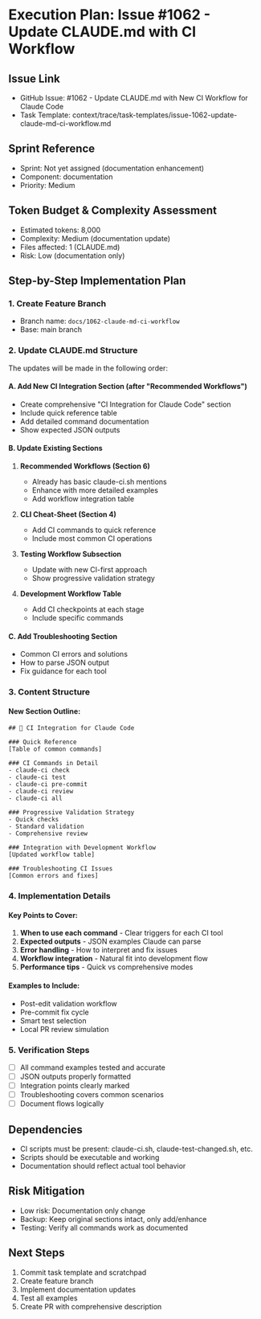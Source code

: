 # Execution Plan: Issue #1062 - Update CLAUDE.md with CI Workflow

## Issue Link
- GitHub Issue: #1062 - Update CLAUDE.md with New CI Workflow for Claude Code
- Task Template: context/trace/task-templates/issue-1062-update-claude-md-ci-workflow.md

## Sprint Reference
- Sprint: Not yet assigned (documentation enhancement)
- Component: documentation
- Priority: Medium

## Token Budget & Complexity Assessment
- Estimated tokens: 8,000
- Complexity: Medium (documentation update)
- Files affected: 1 (CLAUDE.md)
- Risk: Low (documentation only)

## Step-by-Step Implementation Plan

### 1. Create Feature Branch
- Branch name: `docs/1062-claude-md-ci-workflow`
- Base: main branch

### 2. Update CLAUDE.md Structure
The updates will be made in the following order:

#### A. Add New CI Integration Section (after "Recommended Workflows")
- Create comprehensive "CI Integration for Claude Code" section
- Include quick reference table
- Add detailed command documentation
- Show expected JSON outputs

#### B. Update Existing Sections
1. **Recommended Workflows (Section 6)**
   - Already has basic claude-ci.sh mentions
   - Enhance with more detailed examples
   - Add workflow integration table

2. **CLI Cheat-Sheet (Section 4)**
   - Add CI commands to quick reference
   - Include most common CI operations

3. **Testing Workflow Subsection**
   - Update with new CI-first approach
   - Show progressive validation strategy

4. **Development Workflow Table**
   - Add CI checkpoints at each stage
   - Include specific commands

#### C. Add Troubleshooting Section
- Common CI errors and solutions
- How to parse JSON output
- Fix guidance for each tool

### 3. Content Structure

#### New Section Outline:
```
## 🔧 CI Integration for Claude Code

### Quick Reference
[Table of common commands]

### CI Commands in Detail
- claude-ci check
- claude-ci test  
- claude-ci pre-commit
- claude-ci review
- claude-ci all

### Progressive Validation Strategy
- Quick checks
- Standard validation
- Comprehensive review

### Integration with Development Workflow
[Updated workflow table]

### Troubleshooting CI Issues
[Common errors and fixes]
```

### 4. Implementation Details

#### Key Points to Cover:
1. **When to use each command** - Clear triggers for each CI tool
2. **Expected outputs** - JSON examples Claude can parse
3. **Error handling** - How to interpret and fix issues
4. **Workflow integration** - Natural fit into development flow
5. **Performance tips** - Quick vs comprehensive modes

#### Examples to Include:
- Post-edit validation workflow
- Pre-commit fix cycle
- Smart test selection
- Local PR review simulation

### 5. Verification Steps
- [ ] All command examples tested and accurate
- [ ] JSON outputs properly formatted
- [ ] Integration points clearly marked
- [ ] Troubleshooting covers common scenarios
- [ ] Document flows logically

## Dependencies
- CI scripts must be present: claude-ci.sh, claude-test-changed.sh, etc.
- Scripts should be executable and working
- Documentation should reflect actual tool behavior

## Risk Mitigation
- Low risk: Documentation only change
- Backup: Keep original sections intact, only add/enhance
- Testing: Verify all commands work as documented

## Next Steps
1. Commit task template and scratchpad
2. Create feature branch
3. Implement documentation updates
4. Test all examples
5. Create PR with comprehensive description